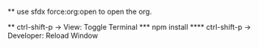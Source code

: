 ** use  sfdx force:org:open to open the org.

** ctrl-shift-p -> View: Toggle Terminal
*** npm install
**** ctrl-shift-p -> Developer: Reload Window